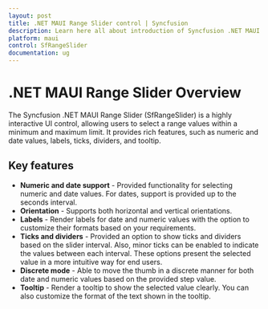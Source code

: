 ```yaml
---
layout: post
title: .NET MAUI Range Slider control | Syncfusion
description: Learn here all about introduction of Syncfusion .NET MAUI Range Slider (SfRangeSlider) control with key features and more.
platform: maui
control: SfRangeSlider
documentation: ug
---
```


# .NET MAUI Range Slider Overview

The Syncfusion .NET MAUI Range Slider (SfRangeSlider) is a highly interactive UI control, allowing users to select a range values within a minimum and maximum limit. It provides rich features, such as numeric and date values, labels, ticks, dividers, and tooltip.

## Key features

* **Numeric and date support** - Provided functionality for selecting numeric and date values. For dates, support is provided up to the seconds interval.
* **Orientation** - Supports both horizontal and vertical orientations.
* **Labels** - Render labels for date and numeric values with the option to customize their formats based on your requirements.
* **Ticks and dividers** - Provided an option to show ticks and dividers based on the slider interval. Also, minor ticks can be enabled to indicate the values between each interval. These options present the selected value in a more intuitive way for end users.
* **Discrete mode** - Able to move the thumb in a discrete manner for both date and numeric values based on the provided step value.
* **Tooltip** - Render a tooltip to show the selected value clearly. You can also customize the format of the text shown in the tooltip.

